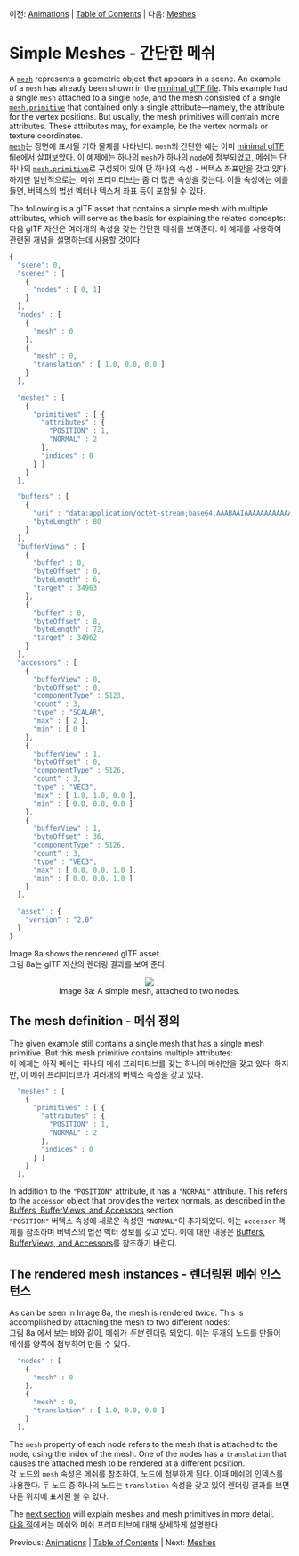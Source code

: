이전: [Animations](gltfTutorial_007_Animations.md) | [Table of Contents](README.md) | 다음: [Meshes](gltfTutorial_009_Meshes.md)

# Simple Meshes - 간단한 메쉬

A [`mesh`](https://www.khronos.org/registry/glTF/specs/2.0/glTF-2.0.html#reference-mesh) represents a geometric object that appears in a scene. An example of a `mesh` has already been shown in the [minimal glTF file](gltfTutorial_003_MinimalGltfFile.md). This example had a single `mesh` attached to a single `node`, and the mesh consisted of a single [`mesh.primitive`](https://www.khronos.org/registry/glTF/specs/2.0/glTF-2.0.html#reference-mesh-primitive) that contained only a single attribute&mdash;namely, the attribute for the vertex positions. But usually, the mesh primitives will contain more attributes. These attributes may, for example, be the vertex normals or texture coordinates.    
[`mesh`](https://www.khronos.org/registry/glTF/specs/2.0/glTF-2.0.html#reference-mesh)는 장면에 표시될 기하 물체를 나타낸다.  `mesh`의 간단한 예는 이미 [minimal glTF file](gltfTutorial_003_MinimalGltfFile.md)에서 살펴보았다. 이 예제에는 하나의 `mesh`가 하나의 `node`에 첨부되었고, 메쉬는 단 하나의 [`mesh.primitive`](https://www.khronos.org/registry/glTF/specs/2.0/glTF-2.0.html#reference-mesh-primitive)로 구성되어 있어 단 하나의 속성 - 버텍스 좌표만을 갖고 있다. 하지만 일반적으로는, 메쉬 프리미티브는 좀 더 많은 속성을 갖는다. 이들 속성에는 예를 들면, 버텍스의 법선 벡터나 텍스처 좌표 등이 포함될 수 있다.

The following is a glTF asset that contains a simple mesh with multiple attributes, which will serve as the basis for explaining the related concepts:    
다음 glTF 자산은 여러개의 속성을 갖는 간단한 메쉬를 보여준다. 이 예제를 사용하여 관련된 개념을 설명하는데 사용할 것이다. 

```javascript
{
  "scene": 0,
  "scenes" : [
    {
      "nodes" : [ 0, 1]
    }
  ],
  "nodes" : [
    {
      "mesh" : 0
    },
    {
      "mesh" : 0,
      "translation" : [ 1.0, 0.0, 0.0 ]
    }
  ],
  
  "meshes" : [
    {
      "primitives" : [ {
        "attributes" : {
          "POSITION" : 1,
          "NORMAL" : 2
        },
        "indices" : 0
      } ]
    }
  ],

  "buffers" : [
    {
      "uri" : "data:application/octet-stream;base64,AAABAAIAAAAAAAAAAAAAAAAAAAAAAIA/AAAAAAAAAAAAAAAAAACAPwAAAAAAAAAAAAAAAAAAgD8AAAAAAAAAAAAAgD8AAAAAAAAAAAAAgD8=",
      "byteLength" : 80
    }
  ],
  "bufferViews" : [
    {
      "buffer" : 0,
      "byteOffset" : 0,
      "byteLength" : 6,
      "target" : 34963
    },
    {
      "buffer" : 0,
      "byteOffset" : 8,
      "byteLength" : 72,
      "target" : 34962
    }
  ],
  "accessors" : [
    {
      "bufferView" : 0,
      "byteOffset" : 0,
      "componentType" : 5123,
      "count" : 3,
      "type" : "SCALAR",
      "max" : [ 2 ],
      "min" : [ 0 ]
    },
    {
      "bufferView" : 1,
      "byteOffset" : 0,
      "componentType" : 5126,
      "count" : 3,
      "type" : "VEC3",
      "max" : [ 1.0, 1.0, 0.0 ],
      "min" : [ 0.0, 0.0, 0.0 ]
    },
    {
      "bufferView" : 1,
      "byteOffset" : 36,
      "componentType" : 5126,
      "count" : 3,
      "type" : "VEC3",
      "max" : [ 0.0, 0.0, 1.0 ],
      "min" : [ 0.0, 0.0, 1.0 ]
    }
  ],
  
  "asset" : {
    "version" : "2.0"
  }
}
```

Image 8a shows the rendered glTF asset.    
그림 8a는 glTF 자산의 렌더링 결과를 보여 준다.

<p align="center">
<img src="images/simpleMeshes.png" /><br>
<a name="simpleMeshes-png"></a>Image 8a: A simple mesh, attached to two nodes.
</p>


## The mesh definition - 메쉬 정의

The given example still contains a single mesh that has a single mesh primitive. But this mesh primitive contains multiple attributes:     
이 예제는 아직 메쉬는 하나의 메쉬 프리미티브를 갖는 하나의 메쉬만을 갖고 있다. 하지만, 이 메쉬 프리미티브가 여러개의 버텍스 속성을 갖고 있다.

```javascript
  "meshes" : [
    {
      "primitives" : [ {
        "attributes" : {
          "POSITION" : 1,
          "NORMAL" : 2
        },
        "indices" : 0
      } ]
    }
  ],
```

In addition to the `"POSITION"` attribute, it has a `"NORMAL"` attribute. This refers to the `accessor` object that provides the vertex normals, as described in the [Buffers, BufferViews, and Accessors](gltfTutorial_005_BuffersBufferViewsAccessors.md) section.    
`"POSITION"` 버텍스 속성에 새로운 속성인 `"NORMAL"`이 추가되었다. 이는 `accessor` 객체를 참조하며 버텍스의 법선 벡터 정보를 갖고 있다. 이에 대한 내용은 [Buffers, BufferViews, and Accessors](gltfTutorial_005_BuffersBufferViewsAccessors.md)를 참조하기 바란다. 


## The rendered mesh instances - 렌더링된 메쉬 인스턴스 

As can be seen in Image 8a, the mesh is rendered *twice*. This is accomplished by attaching the mesh to two different nodes:   
그림 8a 에서 보는 바와 같이, 메쉬가 *두번* 렌더링 되었다. 이는 두개의 노드를 만들어 메쉬를 양쪽에 첨부하여 만들 수 있다.

```javascript
  "nodes" : [
    {
      "mesh" : 0
    },
    {
      "mesh" : 0,
      "translation" : [ 1.0, 0.0, 0.0 ]
    }
  ],
```

The `mesh` property of each node refers to the mesh that is attached to the node, using the index of the mesh. One of the nodes has a `translation` that causes the attached mesh to be rendered at a different position.    
각 노드의 `mesh` 속성은 메쉬를 참조하여, 노드에 첨부하게 된다. 이때 메쉬의 인덱스를 사용한다. 두 노드 중 하나의 노드는 `translation` 속성을 갖고 있어 렌더링 결과를 보면 다른 위치에 표시된 볼 수 있다.  

The [next section](gltfTutorial_009_Meshes.md) will explain meshes and mesh primitives in more detail.   
[다음 절](gltfTutorial_009_Meshes.md)에서는 메쉬와 메쉬 프리미티브에 대해 상세하게 설명한다. 



Previous: [Animations](gltfTutorial_007_Animations.md) | [Table of Contents](README.md) | Next: [Meshes](gltfTutorial_009_Meshes.md)
